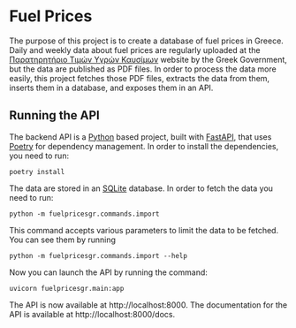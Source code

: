 # Fuel Prices

The purpose of this project is to create a database of fuel prices in Greece. Daily and weekly data about fuel prices
are regularly uploaded at the [Παρατηρητήριο Τιμών Υγρών Καυσίμων](http://www.fuelprices.gr) website by the Greek
Government, but the data are published as PDF files. In order to process the data more easily, this project fetches
those PDF files, extracts the data from them, inserts them in a database, and exposes them in an API.

## Running the API

The backend API is a [Python](https://www.python.org) based project, built with [FastAPI](https://fastapi.tiangolo.com),
that uses [Poetry](https://python-poetry.org) for dependency management. In order to install the dependencies, you need
to run:

```
poetry install
```

The data are stored in an [SQLite](https://www.sqlite.org) database. In order to fetch the data you need to run:

```
python -m fuelpricesgr.commands.import
```

This command accepts various parameters to limit the data to be fetched. You can see them by running

```
python -m fuelpricesgr.commands.import --help
```

Now you can launch the API by running the command:

```
uvicorn fuelpricesgr.main:app
```

The API is now available at http://localhost:8000. The documentation for the API is available at
http://localhost:8000/docs.
